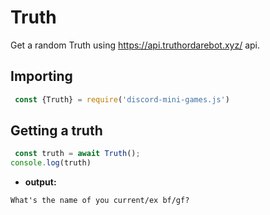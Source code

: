 # Truth
Get a random Truth using <https://api.truthordarebot.xyz/> api.

## Importing

```js
 const {Truth} = require('discord-mini-games.js')
```
## Getting a truth

```js
 const truth = await Truth();
console.log(truth)
```
 - **output:**

```
What's the name of you current/ex bf/gf?
```